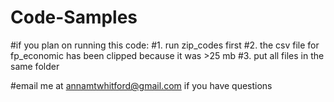 # Code-Samples
#if you plan on running this code:
  #1. run zip_codes first
  #2. the csv file for fp_economic has been clipped because it was >25 mb
  #3. put all files in the same folder
  
 #email me at annamtwhitford@gmail.com if you have questions
